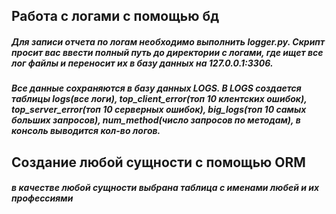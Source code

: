 
## Работа с логами с помощью бд
##### Для записи отчета по логам необходимо выполнить logger.py. Скрипт просит вас ввести полный путь до директории с логами, где ищет все лог файлы и переносит их в базу данных на 127.0.0.1:3306.
##### Все данные сохраняются в базу данных LOGS. В LOGS создается таблицы logs(все логи), top\_client\_error(топ 10 клентских ошибок), top\_server\_error(топ 10 серверных ошибок), big\_logs(топ 10 самых больших запросов),  num\_method(число запросов по методам), в консоль выводится кол-во логов.


## Создание любой сущности с помощью ORM
##### в качестве любой сущности выбрана таблица с именами любей и их профессиями 

